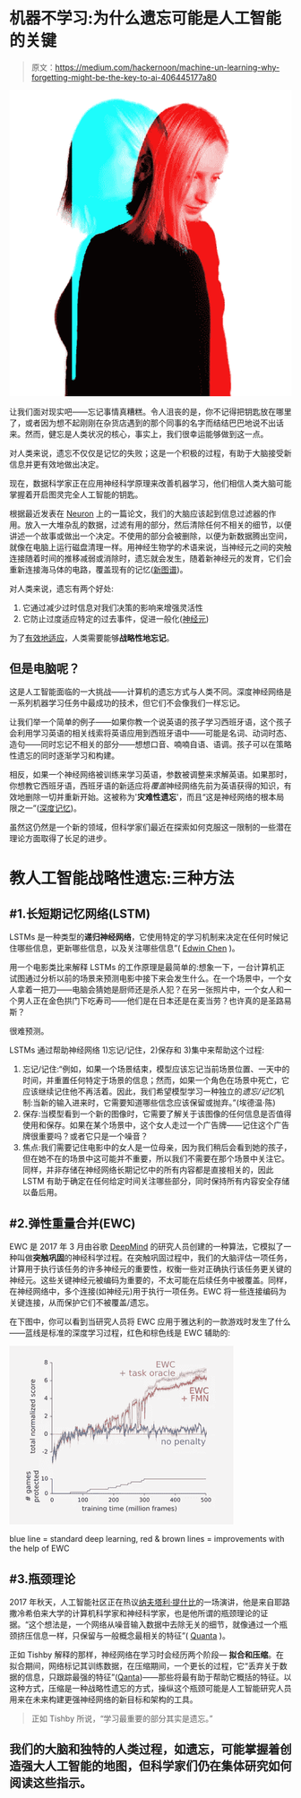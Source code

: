 # 机器不学习:为什么遗忘可能是人工智能的关键

> 原文：<https://medium.com/hackernoon/machine-un-learning-why-forgetting-might-be-the-key-to-ai-406445177a80>

![](img/3e4253652f4e0549de71d610f61dad7a.png)

让我们面对现实吧——忘记事情真糟糕。令人沮丧的是，你不记得把钥匙放在哪里了，或者因为想不起刚刚在杂货店遇到的那个同事的名字而结结巴巴地说不出话来。然而，健忘是人类状况的核心，事实上，我们很幸运能够做到这一点。

对人类来说，遗忘不仅仅是记忆的失败；这是一个积极的过程，有助于大脑接受新信息并更有效地做出决定。

现在，数据科学家正在应用神经科学原理来改善机器学习，他们相信人类大脑可能掌握着开启图灵完全人工智能的钥匙。

根据最近发表在 [Neuron](https://www.cell.com/neuron/fulltext/S0896-6273(17)30365-3) 上的一篇论文，我们的大脑应该起到信息过滤器的作用。放入一大堆杂乱的数据，过滤有用的部分，然后清除任何不相关的细节，以便讲述一个故事或做出一个决定。不使用的部分会被删除，以便为新数据腾出空间，就像在电脑上运行磁盘清理一样。用神经生物学的术语来说，当神经元之间的突触连接随着时间的推移减弱或消除时，遗忘就会发生，随着新神经元的发育，它们会重新连接海马体的电路，覆盖现有的记忆([新图谱](https://newatlas.com/memory-forgetting-important-remembering/50154/))。

对人类来说，遗忘有两个好处:

1.  它通过减少过时信息对我们决策的影响来增强灵活性
2.  它防止过度适应特定的过去事件，促进一般化([神经元](https://www.cell.com/neuron/fulltext/S0896-6273(17)30365-3))

为了[有效地适应](https://hackernoon.com/damn-girl-youve-got-a-high-aq-ba71a5c9c7f6)，人类需要能够**战略性地忘记**。

## **但是电脑呢？**

这是人工智能面临的一大挑战——计算机的遗忘方式与人类不同。深度神经网络是一系列机器学习任务中最成功的技术，但它们不会像我们一样忘记。

让我们举一个简单的例子——如果你教一个说英语的孩子学习西班牙语，这个孩子会利用学习英语的相关线索将英语应用到西班牙语中——可能是名词、动词时态、造句——同时忘记不相关的部分——想想口音、喃喃自语、语调。孩子可以在策略性遗忘的同时逐渐学习和构建。

相反，如果一个神经网络被训练来学习英语，参数被调整来求解英语。如果那时，你想教它西班牙语，西班牙语的新适应将*覆盖*神经网络先前为英语获得的知识，有效地删除一切并重新开始。这被称为'**灾难性遗忘**'，而且“这是神经网络的根本局限之一”([深度记忆](https://deepmind.com/blog/enabling-continual-learning-in-neural-networks/))。

虽然这仍然是一个新的领域，但科学家们最近在探索如何克服这一限制的一些潜在理论方面取得了长足的进步。

# 教人工智能战略性遗忘:三种方法

## #1.长短期记忆网络(LSTM)

LSTMs 是一种类型的**递归神经网络**，它使用特定的学习机制来决定在任何时候记住哪些信息，更新哪些信息，以及关注哪些信息”( [Edwin Chen](http://blog.echen.me/2017/05/30/exploring-lstms/) )。

用一个电影类比来解释 LSTMs 的工作原理是最简单的:想象一下，一台计算机正试图通过分析以前的场景来预测电影中接下来会发生什么。在一个场景中，一个女人拿着一把刀——电脑会猜她是厨师还是杀人犯？在另一张照片中，一个女人和一个男人正在金色拱门下吃寿司——他们是在日本还是在麦当劳？也许真的是圣路易斯？

很难预测。

LSTMs 通过帮助神经网络 1)忘记/记住，2)保存和 3)集中来帮助这个过程:

1.  忘记/记住:“例如，如果一个场景结束，模型应该忘记当前场景位置、一天中的时间，并重置任何特定于场景的信息；然而，如果一个角色在场景中死亡，它应该继续记住他不再活着。因此，我们希望模型学习一种独立的*遗忘/记忆*机制:当新的输入进来时，它需要知道哪些信念应该保留或抛弃。”(埃德温·陈)
2.  保存:当模型看到一个新的图像时，它需要了解关于该图像的任何信息是否值得使用和保存。如果在某个场景中，这个女人走过一个广告牌——记住这个广告牌很重要吗？或者它只是一个噪音？
3.  焦点:我们需要记住电影中的女人是一位母亲，因为我们稍后会看到她的孩子，但在她不在的场景中这可能并不重要，所以我们不需要在那个场景中关注它。同样，并非存储在神经网络长期记忆中的所有内容都是直接相关的，因此 LSTM 有助于确定在任何给定时间关注哪些部分，同时保持所有内容安全存储以备后用。

## #2.弹性重量合并(EWC)

EWC 是 2017 年 3 月由谷歌 [DeepMind](https://deepmind.com/) 的研究人员创建的一种算法，它模拟了一种叫做**突触巩固**的神经科学过程。在突触巩固过程中，我们的大脑评估一项任务，计算用于执行该任务的许多神经元的重要性，权衡一些对正确执行该任务更关键的神经元。这些关键神经元被编码为重要的，不太可能在后续任务中被覆盖。同样，在神经网络中，多个连接(如神经元)用于执行一项任务。EWC 将一些连接编码为关键连接，从而保护它们不被覆盖/遗忘。

在下图中，你可以看到当研究人员将 EWC 应用于雅达利的一款游戏时发生了什么——蓝线是标准的深度学习过程，红色和棕色线是 EWC 辅助的:

![](img/24e676dd2de13d67b60fd0aa938bf36a.png)

blue line = standard deep learning, red & brown lines = improvements with the help of EWC

## #3.瓶颈理论

2017 年秋天，人工智能社区正在热议[纳夫塔利·提什比](http://www.cs.huji.ac.il/~tishby/)的一场演讲，他是来自耶路撒冷希伯来大学的计算机科学家和神经科学家，也是他所谓的瓶颈理论的证据。“这个想法是，一个网络从噪音输入数据中去除无关的细节，就像通过一个瓶颈挤压信息一样，只保留与一般概念最相关的特征”( [Quanta](https://www.quantamagazine.org/new-theory-cracks-open-the-black-box-of-deep-learning-20170921/) )。

正如 Tishby 解释的那样，神经网络在学习时会经历两个阶段— **拟合和压缩**。在拟合期间，网络标记其训练数据，在压缩期间，一个更长的过程，它“丢弃关于数据的信息，只跟踪最强的特征”([Qanta](https://www.quantamagazine.org/new-theory-cracks-open-the-black-box-of-deep-learning-20170921/))——那些将最有助于帮助它概括的特征。以这种方式，压缩是一种战略性遗忘的方式，操纵这个瓶颈可能是人工智能研究人员用来在未来构建更强神经网络的新目标和架构的工具。

> 正如 Tishby 所说，“学习最重要的部分其实是遗忘。”

## 我们的大脑和独特的人类过程，如遗忘，可能掌握着创造强大人工智能的地图，但科学家们仍在集体研究如何阅读这些指示。